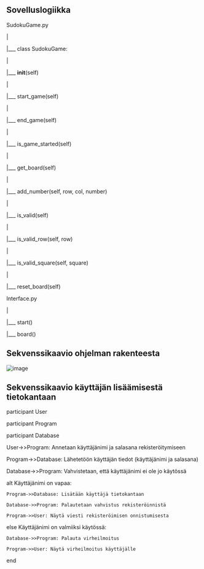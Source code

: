## Sovelluslogiikka

SudokuGame.py

|

|___ class SudokuGame:

|    

|___ __init__(self)

|    

|___ start_game(self)

|  

|___ end_game(self)

|    

|___ is_game_started(self)

|     

|___ get_board(self)

|    

|___ add_number(self, row, col, number)

|   

|___ is_valid(self)

|   

|___ is_valid_row(self, row)

|    

|___ is_valid_square(self, square)

|  

|___ reset_board(self)

Interface.py

|

|___ start()

|___ board()

## Sekvenssikaavio ohjelman rakenteesta
![image](https://github.com/EmilVisuri/ot-harjoitustyo/assets/156796516/8d083854-a547-48c8-bfdf-7bb649695866)


## Sekvenssikaavio käyttäjän lisäämisestä tietokantaan

participant User

participant Program

participant Database


User->>Program: Annetaan käyttäjänimi ja salasana rekisteröitymiseen

Program->>Database: Lähetetöön käyttäjän tiedot (käyttäjänimi ja salasana)

Database->>Program: Vahvistetaan, että käyttäjänimi ei ole jo käytössä

alt Käyttäjänimi on vapaa:

    Program->>Database: Lisätään käyttäjä tietokantaan
    
    Database->>Program: Palautetaan vahvistus rekisteröinnistä
    
    Program->>User: Näytä viesti rekisteröimisen onnistumisesta
    
else Käyttäjänimi on valmiiksi käytössä:

    Database->>Program: Palauta virheilmoitus
    
    Program->>User: Näytä virheilmoitus käyttäjälle
    
end
